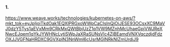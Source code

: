 #### 1.
https://www.weave.works/technologies/kubernetes-on-aws/?mkt_tok=eyJpIjoiTkdOak1EQXlPRGxoWWpCaCIsInQiOiJESE93OCsxXC9MaVJ0dzY5Tys1aEVxMm9CRkMxQWtBbjUzZ1p1VW9MZnhMcUhaeGpjVWJReXNwcEJqem1qYkJYWHNcLytiSWpJaXRaSUNsVlc4ZjBEamdVNXVqczdjdFdzOXJJVGFNaHRDXC9GVXpIN3NnWml6cUsrMGlNRkNlZmUrdiJ9
